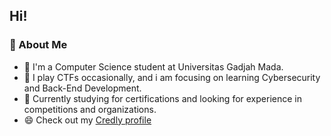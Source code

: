 
<!--
**bayuugm/bayuugm** is a ✨ _special_ ✨ repository because its `README.md` (this file) appears on your GitHub profile.

Here are some ideas to get you started:

- 🔭 I’m currently working on ...
- 🌱 I’m currently learning ...
- 👯 I’m looking to collaborate on ...
- 🤔 I’m looking for help with ...
- 💬 Ask me about ...
- 📫 How to reach me: ...
- 😄 Pronouns: ...
- ⚡ Fun fact: ...
-->

## Hi!

### 🚀 About Me
- 🌱 I'm a Computer Science student at Universitas Gadjah Mada.
- 🔐 I play CTFs occasionally, and i am focusing on learning Cybersecurity and Back-End Development.
- 🔭 Currently studying for certifications and looking for experience in competitions and organizations.
- 😄 Check out my [Credly profile](https://www.credly.com/users/bayu-putra.8b1338b5)

